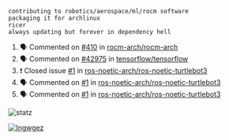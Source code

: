 ```
contributing to robotics/aerospace/ml/rocm software
packaging it for archlinux
ricer
always updating but forever in dependency hell
```

<!--START_SECTION:activity-->
1. 🗣 Commented on [#410](https://github.com//rocm-arch/rocm-arch/issues/410) in [rocm-arch/rocm-arch](https://github.com//rocm-arch/rocm-arch)
2. 🗣 Commented on [#42975](https://github.com//tensorflow/tensorflow/issues/42975) in [tensorflow/tensorflow](https://github.com//tensorflow/tensorflow)
3. ❗️ Closed issue [#1](https://github.com//ros-noetic-arch/ros-noetic-turtlebot3/issues/1) in [ros-noetic-arch/ros-noetic-turtlebot3](https://github.com//ros-noetic-arch/ros-noetic-turtlebot3)
4. 🗣 Commented on [#1](https://github.com//ros-noetic-arch/ros-noetic-turtlebot3/issues/1) in [ros-noetic-arch/ros-noetic-turtlebot3](https://github.com//ros-noetic-arch/ros-noetic-turtlebot3)
5. 🗣 Commented on [#1](https://github.com//ros-noetic-arch/ros-noetic-turtlebot3/issues/1) in [ros-noetic-arch/ros-noetic-turtlebot3](https://github.com//ros-noetic-arch/ros-noetic-turtlebot3)
<!--END_SECTION:activity-->


![statz](https://github-readme-stats.vercel.app/api?username=acxz&include_all_commits=true&show_icons=true)

[![lngwgez](https://github-readme-stats.vercel.app/api/top-langs/?username=acxz&layout=compact)](https://github.com/acxz/github-readme-stats)


<!--
**acxz/acxz** is a ✨ _special_ ✨ repository because its `README.md` (this file) appears on your GitHub profile.

Here are some ideas to get you started:

- 🔭 I’m currently working on ...
- 🌱 I’m currently learning ...
- 👯 I’m looking to collaborate on ...
- 🤔 I’m looking for help with ...
- 💬 Ask me about ...
- 📫 How to reach me: ...
- 😄 Pronouns: ...
- ⚡ Fun fact: ...
-->
